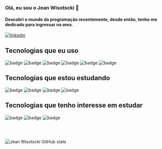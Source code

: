 ### Olá, eu sou o Jean Wisotscki 👋

#### Descobri o mundo da programação recentemente, desde então, tenho me dedicado para ingressar na area.

[![linkedin](https://img.shields.io/badge/LinkedIn-0077B5?style=for-the-badge&logo=linkedin&logoColor=white)](https://www.linkedin.com/in/jean-wisotscki/)

## Tecnologias que eu uso

<div style="display: inline-block">
  <img align="center" src="https://img.shields.io/badge/JavaScript-F7DF1E?style=for-the-badge&logo=javascript&logoColor=black" alt="badge" />
  <img align="center" src="https://img.shields.io/badge/React-20232A?style=for-the-badge&logo=react&logoColor=61DAFB" alt="badge" />
  <img align="center" src="https://img.shields.io/badge/Sass-CC6699?style=for-the-badge&logo=sass&logoColor=white" alt="badge" />
  <img align="center" src="https://img.shields.io/badge/HTML5-E34F26?style=for-the-badge&logo=html5&logoColor=white" alt="badge" />
  <img align="center" src="https://img.shields.io/badge/CSS3-1572B6?style=for-the-badge&logo=css3&logoColor=white" alt="badge" />
  <img align="center" src="https://img.shields.io/badge/git-%23F05033.svg?style=for-the-badge&logo=git&logoColor=white" alt="badge" />
</div>

<br>

## Tecnologias que estou estudando

<div style="display: inline-block">
  <img align="center" src="https://img.shields.io/badge/React-20232A?style=for-the-badge&logo=react&logoColor=61DAFB" alt="badge" />
  <img align="center" src="https://img.shields.io/badge/Node.js-43853D?style=for-the-badge&logo=node.js&logoColor=white" alt="badge" />
  <img align="center" src="https://img.shields.io/badge/MongoDB-4EA94B?style=for-the-badge&logo=mongodb&logoColor=white" alt="badge" />
  <img align="center" src="https://img.shields.io/badge/PostgreSQL-316192?style=for-the-badge&logo=postgresql&logoColor=white" alt="badge" />
</div>

<br>

## Tecnologias que tenho interesse em estudar

<div style="display: inline-block">
  <img align="center" src="https://img.shields.io/badge/Tailwind_CSS-38B2AC?style=for-the-badge&logo=tailwind-css&logoColor=white" alt="badge" />
  <img align="center" src="https://img.shields.io/badge/TypeScript-007ACC?style=for-the-badge&logo=typescript&logoColor=white" alt="badge" />
  <img align="center" src="https://img.shields.io/badge/Vue.js-35495E?style=for-the-badge&logo=vue.js&logoColor=4FC08D" alt="badge" />
</div>

<br><br>

![Jean Wisotscki GitHub stats](https://github-readme-stats.vercel.app/api?username=jeanwisotscki&show_icons=true&theme=dracula)
